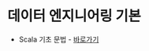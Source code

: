 # 데이터 엔지니어링 기본
- Scala 기초 문법 - [바로가기](https://gabang2.notion.site/2-6-scalar-92ded65080e742b9816eda2a9d579ebf)
